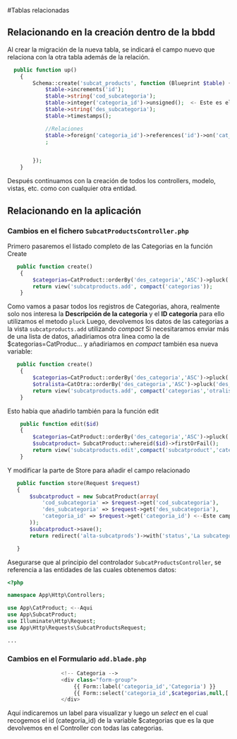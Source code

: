 #Tablas relacionadas

## Relacionando en la creación dentro de la bbdd

Al crear la migración de la nueva tabla, se indicará el campo nuevo que relaciona con la otra tabla además de la relación.

```php
  public function up()
    {
        Schema::create('subcat_products', function (Blueprint $table) {
            $table->increments('id');
            $table->string('cod_subcategoria');
            $table->integer('categoria_id')->unsigned();  <- Este es el ID de la tabla con la que se relaciona
            $table->string('des_subcategoria');
            $table->timestamps();

            //Relaciones
            $table->foreign('categoria_id')->references('id')->on('cat_products') <- Aquí se indica la realación
            ;


        });
    }
```
Después continuamos con la creación de todos los controllers, modelo, vistas, etc. como con cualquier otra entidad.

## Relacionando en la aplicación
### Cambios en el fichero <code>SubcatProductsController.php</code>

Primero pasaremos el listado completo de las Categorias en la función Create
```php
   public function create()
    {
        $categorias=CatProduct::orderBy('des_categoria','ASC')->pluck('des_categoria','id');
        return view('subcatproducts.add', compact('categorias'));
    }


```
Como vamos a pasar todos los registros de Categorias, ahora, realmente solo nos interesa la **Descripción de la categoria** y el **ID categoria** para ello utilizamos el metodo <code>pluck</code>
Luego, devolvemos los datos de las categorias a la vista <code>subcatproducts.add</code> utilizando *compact*
Si necesitaramos enviar más de una lista de datos, añadiriamos otra linea como la de $categorias=CatProduc... y añadiriamos en *compact* también esa nueva variable:
```php
   public function create()
    {
        $categorias=CatProduct::orderBy('des_categoria','ASC')->pluck('des_categoria','id');
        $otralista=CatOtra::orderBy('des_categoria','ASC')->pluck('des_categoria','id');
        return view('subcatproducts.add', compact('categorias','otralista'));
    }
```

Esto había que añadirlo también para la función edit
```php
    public function edit($id)
    {
        $categorias=CatProduct::orderBy('des_categoria','ASC')->pluck('des_categoria','id'); <--Nuevo
        $subcatproduct= SubcatProduct::whereid($id)->firstOrFail();
        return view('subcatproducts.edit',compact('subcatproduct','categorias')); <-- Se pasa además 'categorias'
    }
```

Y modificar la parte de Store para añadir el campo relacionado
 ```php
    public function store(Request $request)
    {
        $subcatproduct = new SubcatProduct(array(
            'cod_subcategoria' => $request->get('cod_subcategoria'),
            'des_subcategoria' => $request->get('des_subcategoria'),
            'categoria_id' => $request->get('categoria_id') <--Este campo
        ));
        $subcatproduct->save();
        return redirect('alta-subcatprods')->with('status','La subcategoria de producto ha sido dado de alta.');

    }

 ```
Asegurarse que al principio del controlador <code>SubcatProductsController</code>, se referencia a las entidades de las cuales obtenemos datos:
```php
<?php

namespace App\Http\Controllers;

use App\CatProduct; <--Aqui
use App\SubcatProduct;
use Illuminate\Http\Request;
use App\Http\Requests\SubcatProductsRequest;

...

```

### Cambios en el Formulario <code>add.blade.php</code>

```php
                 <!-- Categoria -->
                 <div class="form-group">
                     {{ Form::label('categoria_id','Categoria') }}
                     {{ Form::select('categoria_id',$categorias,null,['class'=>'form-control'])}}
                 </div>
```
Aquí indicaremos un label para visualizar y luego un *select* en el cual recogemos el id (categoria_id) de la variable $categorias que es la que devolvemos en el Controller con todas las categorias.





